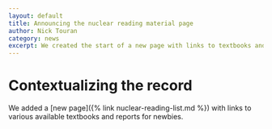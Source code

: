 ```yaml
---
layout: default
title: Announcing the nuclear reading material page
author: Nick Touran
category: news
excerpt: We created the start of a new page with links to textbooks and reports intended for interested newbies
---
```

<div class="row">
<div class="col-md-8" markdown="1">

# Contextualizing the record

We added a [new page]({% link nuclear-reading-list.md %}) with links to various available
textbooks and reports for newbies.
</div></div>
